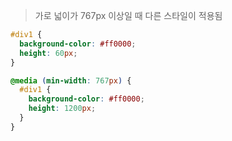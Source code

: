 > 가로 넓이가 767px 이상일 때 다른 스타일이 적용됨

```css
#div1 {
  background-color: #ff0000;
  height: 60px;
}

@media (min-width: 767px) {
  #div1 {
    background-color: #ff0000;
    height: 1200px;
  }
}
```
